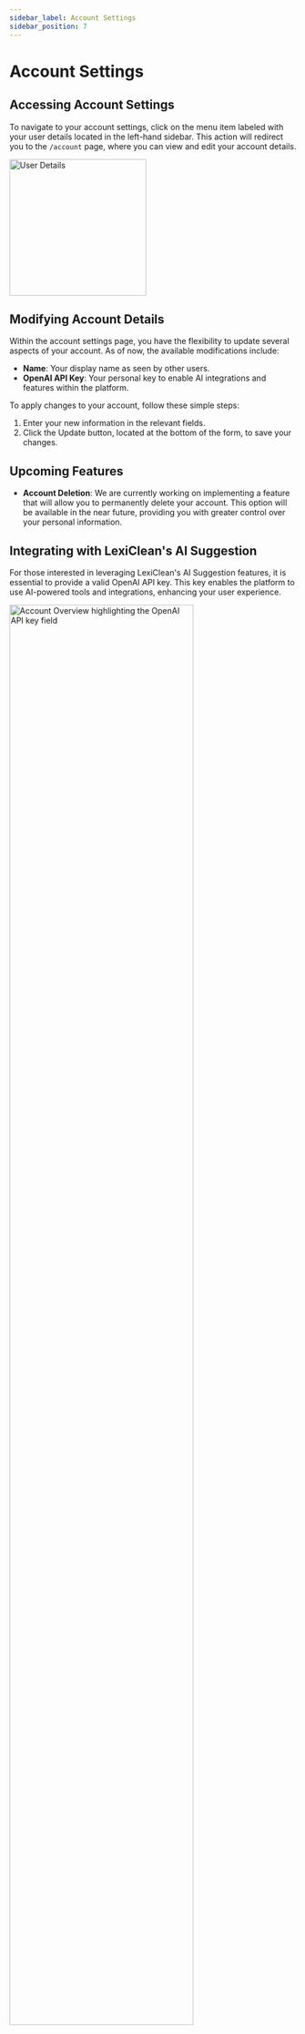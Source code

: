 ```yaml
---
sidebar_label: Account Settings
sidebar_position: 7
---
```


# Account Settings

## Accessing Account Settings

To navigate to your account settings, click on the menu item labeled with your user details located in the left-hand sidebar. This action will redirect you to the `/account` page, where you can view and edit your account details.

<div style={{ display: 'flex', justifyContent: 'center', alignItems: 'center' }}>
    <img src="/img/interface/account/user_details.png" alt="User Details" width="240px"/>
</div>

## Modifying Account Details

Within the account settings page, you have the flexibility to update several aspects of your account. As of now, the available modifications include:

- **Name**: Your display name as seen by other users.
- **OpenAI API Key**: Your personal key to enable AI integrations and features within the platform.

To apply changes to your account, follow these simple steps:

1. Enter your new information in the relevant fields.
2. Click the Update button, located at the bottom of the form, to save your changes.

## Upcoming Features

- **Account Deletion**: We are currently working on implementing a feature that will allow you to permanently delete your account. This option will be available in the near future, providing you with greater control over your personal information.

## Integrating with LexiClean's AI Suggestion

For those interested in leveraging LexiClean's AI Suggestion features, it is essential to provide a valid OpenAI API key. This key enables the platform to use AI-powered tools and integrations, enhancing your user experience.

<div style={{ display: 'flex', justifyContent: 'center', alignItems: 'center' }}>
    <img src="/img/interface/account/account.png" alt="Account Overview highlighting the OpenAI API key field" width="80%"/>
</div>

Please note: Ensure that your OpenAI API key is kept secure and not shared with others to prevent unauthorised access to your account and AI services.
